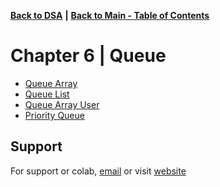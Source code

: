 [**Back to DSA**](https://github.com/xanderbilla/LPU-Academics/tree/main/Navs/CSE205/CSE205.md) **|** [**Back to Main - Table of Contents**](https://github.com/xanderbilla/LPU-Academics#readme)

# Chapter 6 | Queue

- [Queue Array](https://github.com/xanderbilla/LPU-Academics/blob/main/CSE%20205%20-%20DSA/Chapter%206%20-%20Queue/6_1-Queue_Array.cpp)
- [Queue List](https://github.com/xanderbilla/LPU-Academics/blob/main/CSE%20205%20-%20DSA/Chapter%206%20-%20Queue/6_2-Queue_List.cpp)
- [Queue Array User](https://github.com/xanderbilla/LPU-Academics/blob/main/CSE%20205%20-%20DSA/Chapter%206%20-%20Queue/6_3-Queue_Array_User.cpp)
- [Priority Queue](https://github.com/xanderbilla/LPU-Academics/blob/main/CSE%20205%20-%20DSA/Chapter%206%20-%20Queue/6_4-Queue_Priority.cpp)

## Support

For support or colab, [email](mailto:dev.xanderbilla@gmail.com) or visit [website](https://xanderbilla.com)
